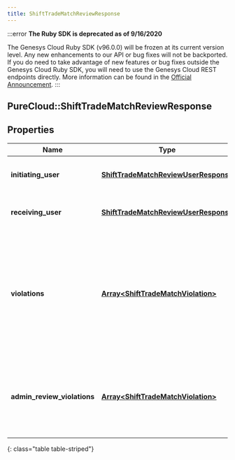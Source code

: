 ```yaml
---
title: ShiftTradeMatchReviewResponse
---
```


:::error
**The Ruby SDK is deprecated as of 9/16/2020**

The Genesys Cloud Ruby SDK (v96.0.0) will be frozen at its current version level. Any new enhancements to our API or bug fixes will not be backported. If you do need to take advantage of new features or bug fixes outside the Genesys Cloud Ruby SDK, you will need to use the Genesys Cloud REST endpoints directly. More information can be found in the [Official Announcement](https://developer.mypurecloud.com/forum/t/announcement-genesys-cloud-ruby-sdk-end-of-life/8850).
:::


## PureCloud::ShiftTradeMatchReviewResponse

## Properties

|Name | Type | Description | Notes|
|------------ | ------------- | ------------- | -------------|
| **initiating_user** | [**ShiftTradeMatchReviewUserResponse**](ShiftTradeMatchReviewUserResponse.html) | Details for the initiatingUser side of the shift trade | [optional] |
| **receiving_user** | [**ShiftTradeMatchReviewUserResponse**](ShiftTradeMatchReviewUserResponse.html) | Details for the receivingUser side of the shift trade | [optional] |
| **violations** | [**Array&lt;ShiftTradeMatchViolation&gt;**](ShiftTradeMatchViolation.html) | Constraint violations introduced after being matched that would normally disallow a trade, but which can still be overridden by the shift trade administrator | [optional] |
| **admin_review_violations** | [**Array&lt;ShiftTradeMatchViolation&gt;**](ShiftTradeMatchViolation.html) | Constraint violations associated with this shift trade which require shift trade administrator review | [optional] |
{: class="table table-striped"}


